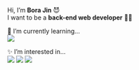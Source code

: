 Hi, I’m **Bora Jin** 😈  
I want to be a **back-end web developer** 👨‍💻
  
🌱 I’m currently learning...  
<img src="https://img.shields.io/badge/Spring-3DDC84?style=flat&logo=Spring&logoColor=white"/> 
  
✨ I’m interested in...  
<img src="https://img.shields.io/badge/React-57D2F3?style=flat&logo=React&logoColor=white"/>
<img src="https://img.shields.io/badge/Node.js-71A65B?style=flat&logo=Node.js&logoColor=white"/>
<img src="https://img.shields.io/badge/NestJS-e0234d?style=flat&logo=NestJS&logoColor=white"/>






<!---
borajin/borajin is a ✨ special ✨ repository because its `README.md` (this file) appears on your GitHub profile.
You can click the Preview link to take a look at your changes.
--->
